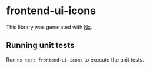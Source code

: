 
# frontend-ui-icons

This library was generated with [Nx](https://nx.dev).

## Running unit tests

Run `nx test frontend-ui-icons` to execute the unit tests.